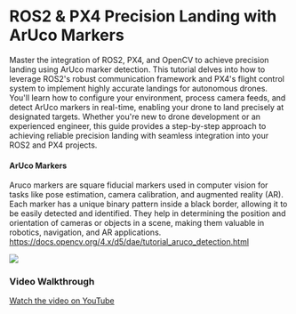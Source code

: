 # ROS2 & PX4 Precision Landing with ArUco Markers
Master the integration of ROS2, PX4, and OpenCV to achieve precision landing using ArUco marker detection. This tutorial delves into how to leverage ROS2's robust communication framework and PX4's flight control system to implement highly accurate landings for autonomous drones. You'll learn how to configure your environment, process camera feeds, and detect ArUco markers in real-time, enabling your drone to land precisely at designated targets. Whether you're new to drone development or an experienced engineer, this guide provides a step-by-step approach to achieving reliable precision landing with seamless integration into your ROS2 and PX4 projects.
#### ArUco Markers
Aruco markers are square fiducial markers used in computer vision for tasks like pose estimation, camera calibration, and augmented reality (AR). Each marker has a unique binary pattern inside a black border, allowing it to be easily detected and identified. They help in determining the position and orientation of cameras or objects in a scene, making them valuable in robotics, navigation, and AR applications.
https://docs.opencv.org/4.x/d5/dae/tutorial_aruco_detection.html

![](arucotag.png)


### Video Walkthrough
[Watch the video on YouTube](https://youtu.be/3BJB3OAo3tw?si=rJiTScTOzJzZjN2t)

